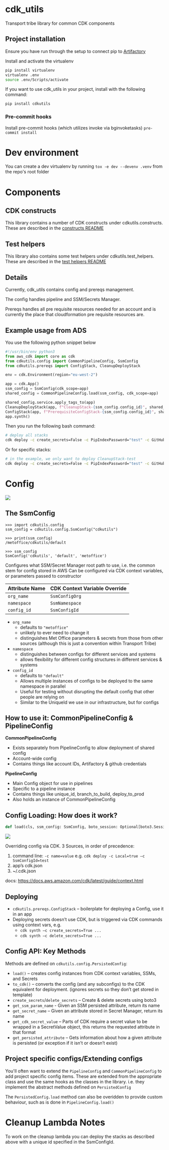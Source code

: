# cdk_utils
Transport tribe library for common CDK components 

## Project installation

Ensure you have run through the setup to connect pip to [Artifactory](https://metoffice.sharepoint.com/sites/TechnologyCommsSite/SitePages/Tooling/Artifactory/Authenticating-Python-with-Artifactory.aspx)

Install and activate the virtualenv
```bash
pip install virtualenv
virtualenv .env
source .env/Scripts/activate
```

If you want to use cdk_utils in your project, install with the following command:
```bash
pip install cdkutils
```

### Pre-commit hooks
Install pre-commit hooks (which utilizes invoke via bginvoketasks) `pre-commit install`


# Dev environment
You can create a dev virtualenv by running `tox -e dev --devenv .venv` from the repo's root folder

# Components

## CDK constructs

This library contains a number of CDK constructs under cdkutils.constructs. These are described in the [constructs README](src/cdkutils/constructs/README.md)

## Test helpers

This library also contains some test helpers under cdkutils.test_helpers. These are described in the [test helpers README](src/cdkutils/test_helpers/README.md)

## Details

Currently, cdk_utils contains config and prereqs management.

The config handles pipeline and SSM/Secrets Manager.

Prereqs handles all pre requisite resources needed for an account and is currently the place that cloudformation pre
requisite resources are.

## Example usage from ADS

You use the following python snippet below

```python
#!/usr/bin/env python3
from aws_cdk import core as cdk
from cdkutils.config import CommonPipelineConfig, SsmConfig
from cdkutils.prereqs import ConfigStack, CleanupDeployStack

env = cdk.Environment(region="eu-west-2")

app = cdk.App()
ssm_config = SsmConfig(cdk_scope=app)
shared_config = CommonPipelineConfig.load(ssm_config, cdk_scope=app)

shared_config.service.apply_tags_to(app)
CleanupDeployStack(app, f"CleanupStack-{ssm_config.config_id}", shared_config, ssm_config.config_id, env=env)
ConfigStack(app, f"PrerequisiteConfigStack-{ssm_config.config_id}", shared_config)
app.synth()
```

Then you run the following bash command:
```bash
# deploy all stacks
cdk deploy -c create_secrets=False -c PipIndexPassword="test" -c GitHubToken="test" -c SonarCloudToken="test" -c SsmConfigId="test" --all
```

Or for specific stacks:
```bash
# in the example, we only want to deploy CleanupStack-test
cdk deploy -c create_secrets=False -c PipIndexPassword="test" -c GitHubToken="test" -c SonarCloudToken="test" -c SsmConfigId="test" CleanupStack-test
```

# Config
![](docs/cdkutils_config_class_diagram.png)

## The SsmConfig
```
>>> import cdkutils.config
ssm_config = cdkutils.config.SsmConfig("cdkutils")

>>> print(ssm_config)
/metoffice/cdkutils/default

>>> ssm_config
SsmConfig('cdkutils', 'default', 'metoffice')
```
Configures what SSM/Secret Manager root path to use, i.e. the common stem for config stored in AWS
Can be configured via CDK context variables, or parameters passed to constructor

| Attribute Name | CDK Context Variable Override |
|----------------|-------------------------------|
| `org_name`     | `SsmConfigOrg`                |
| `namespace`    | `SsmNamespace`                |
| `config_id`    | `SsmConfigId`                 |

* `org_name`
  * defaults to `"metoffice"`
  * unlikely to ever need to change it
  * distinguishes Met Office parameters & secrets from those from other sources (although this is just a convention within Transport Tribe)
* `namespace`
  * distinguishes between configs for different services and systems
  * allows flexibility for different config structures in different services & systems
* `config_id`
  * defaults to `"default"`
  * Allows multiple instances of configs to be deployed to the same namespace in parallel
  * Useful for testing without disrupting the default config that other people are relying on
  * Similar to the UniqueId we use in our infrastructure, but for configs

## How to use it: CommonPipelineConfig & PipelineConfig
**CommonPipelineConfig**
* Exists separately from PipelineConfig to allow deployment of shared config
* Account-wide config
* Contains things like account IDs, Artifactory & github credentials

**PipelineConfig**
* Main Config object for use in pipelines
* Specific to a pipeline instance
* Contains things like unique_id, branch_to_build, deploy_to_prod
* Also holds an instance of CommonPipelineConfig

## Config Loading: How does it work?
```python
def load(cls, ssm_config: SsmConfig, boto_session: Optional[boto3.Session] = None, cdk_scope: Optional[cdk.Construct] = None)
```
![](docs/cdkutils_config_load_flow.png)

Overriding config via CDK.
3 Sources, in order of precedence:
1. command line: `-c name=value` e.g. `cdk deploy -c Local=true –c SsmConfigId=test`
1. app’s cdk.json
1. ~/.cdk.json

docs: https://docs.aws.amazon.com/cdk/latest/guide/context.html

## Deploying
* `cdkutils.prereqs.ConfigStack` – boilerplate for deploying a Config, use it in an app
* Deploying secrets doesn’t use CDK, but is triggered via CDK commands using context vars, e.g.
  * `cdk synth –c create_secrets=True ...`
  * `cdk synth –c delete_secrets=True ...`

## Config API: Key Methods
Methods are defined on `cdkutils.config.PersistedConfig`:
* `load()` – creates config instances from CDK context variables, SSMs, and Secrets
* `to_cdk()` – converts the config (and any subconfigs) to the CDK equivalent for deployment. (ignores secrets so they don’t get stored in template)
* `create_secrets`/`delete_secrets` – Create & delete secrets using boto3
* `get_ssm_param_name` - Given an SSM persisted attribute, return its name
* `get_secret_name` – Given an attribute stored in Secret Manager, return its name
* `get_cdk_secret_value` – Parts of CDK require a secret value to be wrapped in a SecretValue object, this returns the requested attribute in that format
* `get_persisted_attribute` – Gets information about how a given attribute is persisted (or exception if it isn’t or doesn’t exist)

## Project specific configs/Extending configs
You'll often want to extend the `PipelineConfig` and `CommonPipelineConfig` to add project specific config items.
These are extended from the appropriate class and use the same hooks as the classes in the library.
i.e. they implement the abstract methods defined on `PersistedConfig` 

The `PersistedConfig.load` method can also be overidden to provide custom behaviour, such as is done in 
`PipelineConfig.load()`

# Cleanup Lambda Notes

To work on the cleanup lambda you can deploy the stacks as described above with a unique id specified in the SsmConfigId.